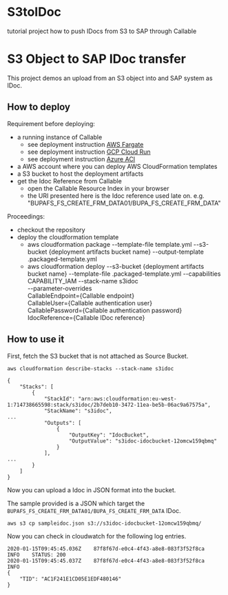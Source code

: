 # S3toIDoc
tutorial project how to push IDocs from S3 to SAP through Callable
# S3 Object to SAP IDoc transfer

This project demos an upload from an S3 object into and SAP system as IDoc. 

## How to deploy

Requirement before deploying:
* a running instance of Callable
    * see deployment instruction [AWS Fargate](https://beta.callable.cloud/docs/gettingstarted-aws-fargate.html)
    * see deployment instruction [GCP Cloud Run](https://beta.callable.cloud/docs/gettingstarted-gcp-cloudrun.html)
    * see deployment instruction [Azure ACI](https://beta.callable.cloud/docs/gettingstarted-azure-aci.html)
* a AWS account where you can deploy AWS CloudFormation templates
* a S3 bucket to host the deployment artifacts
* get the Idoc Reference from Callable
    * open the Callable Resource Index in your browser
    * the URI presented here is the Idoc reference used late on. e.g. "BUPAFS_FS_CREATE_FRM_DATA01/BUPA_FS_CREATE_FRM_DATA"

Proceedings:
* checkout the repository
* deploy the cloudformation template
  * aws cloudformation package --template-file template.yml --s3-bucket {deployment artifacts bucket name} --output-template .packaged-template.yml
  * aws cloudformation deploy --s3-bucket {deployment artifacts bucket name} --template-file .packaged-template.yml --capabilities CAPABILITY_IAM --stack-name s3idoc \
    --parameter-overrides \
    CallableEndpoint={Callable endpoint} \
    CallableUser={Callable authentication user} \
    CallablePassword={Callable authentication password} \
    IdocReference={Callable IDoc reference}


## How to use it

First, fetch the S3 bucket that is not attached as Source Bucket.

```
aws cloudformation describe-stacks --stack-name s3idoc
```
```
{
    "Stacks": [
        {
            "StackId": "arn:aws:cloudformation:eu-west-1:714738665598:stack/s3idoc/2b7deb10-3472-11ea-be5b-06ac9a67575a",
            "StackName": "s3idoc",
...
            "Outputs": [
                {
                    "OutputKey": "IdocBucket",
                    "OutputValue": "s3idoc-idocbucket-12omcw159qbmq"
                }
            ],
...
        }
    ]
}
```

Now you can upload a Idoc in JSON format into the bucket.

The sample provided is a JSON which target the ```BUPAFS_FS_CREATE_FRM_DATA01/BUPA_FS_CREATE_FRM_DATA``` IDoc.

```
aws s3 cp sampleidoc.json s3://s3idoc-idocbucket-12omcw159qbmq/
```

Now you can check in cloudwatch for the following log entries.
```
2020-01-15T09:45:45.036Z	87f8f67d-e0c4-4f43-a8e8-083f3f52f8ca	INFO	STATUS: 200
2020-01-15T09:45:45.037Z	87f8f67d-e0c4-4f43-a8e8-083f3f52f8ca	INFO	
{
    "TID": "AC1F241E1CD05E1EDF480146"
}
```


